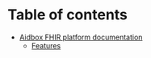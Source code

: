 # Table of contents

* [Aidbox FHIR platform documentation](readme/README.md)
  * [Features](readme/features.md)
